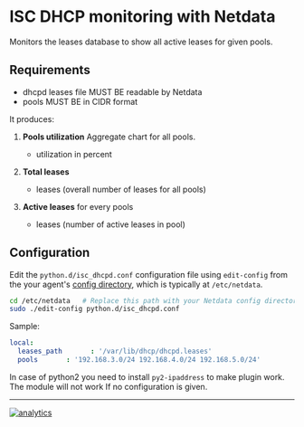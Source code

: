 <!--
---
title: "ISC DHCP monitoring with Netdata"
custom_edit_url: https://github.com/netdata/netdata/edit/master/collectors/python.d.plugin/isc_dhcpd/README.md
---
-->

# ISC DHCP monitoring with Netdata

Monitors the leases database to show all active leases for given pools.

## Requirements

-   dhcpd leases file MUST BE readable by Netdata
-   pools MUST BE in CIDR format

It produces:

1.  **Pools utilization** Aggregate chart for all pools.

    -   utilization in percent

2.  **Total leases**

    -   leases (overall number of leases for all pools)

3.  **Active leases** for every pools

    -   leases (number of active leases in pool)

## Configuration

Edit the `python.d/isc_dhcpd.conf` configuration file using `edit-config` from the your agent's [config
directory](../../../docs/step-by-step/step-04.md#find-your-netdataconf-file), which is typically at `/etc/netdata`.

```bash
cd /etc/netdata   # Replace this path with your Netdata config directory, if different
sudo ./edit-config python.d/isc_dhcpd.conf
```

Sample:

```yaml
local:
  leases_path       : '/var/lib/dhcp/dhcpd.leases'
  pools       : '192.168.3.0/24 192.168.4.0/24 192.168.5.0/24'
```

In case of python2 you need to  install `py2-ipaddress` to make plugin work.
The module will not work If no configuration is given.

---

[![analytics](https://www.google-analytics.com/collect?v=1&aip=1&t=pageview&_s=1&ds=github&dr=https%3A%2F%2Fgithub.com%2Fnetdata%2Fnetdata&dl=https%3A%2F%2Fmy-netdata.io%2Fgithub%2Fcollectors%2Fpython.d.plugin%2Fisc_dhcpd%2FREADME&_u=MAC~&cid=5792dfd7-8dc4-476b-af31-da2fdb9f93d2&tid=UA-64295674-3)](<>)
